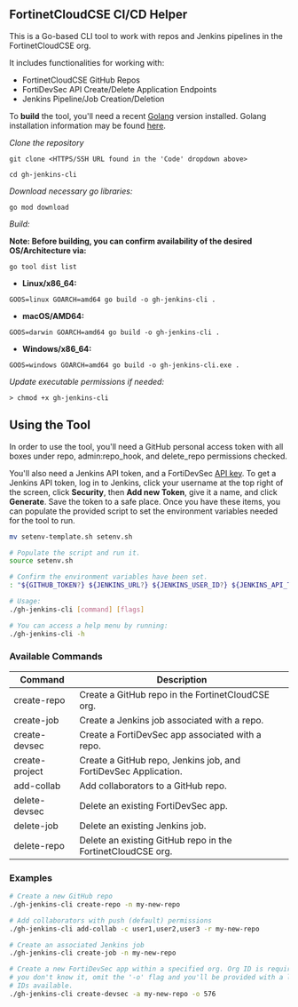## FortinetCloudCSE CI/CD Helper

This is a Go-based CLI tool to work with repos and Jenkins pipelines in the FortinetCloudCSE org. 

It includes functionalities for working with:

* FortinetCloudCSE GitHub Repos
* FortiDevSec API Create/Delete Application Endpoints
* Jenkins Pipeline/Job Creation/Deletion

To **build** the tool, you'll need a recent [Golang](https://go.dev/) version installed. Golang installation information may be found [here](https://go.dev/doc/install).

*Clone the repository*
```
git clone <HTTPS/SSH URL found in the 'Code' dropdown above>

cd gh-jenkins-cli
```

*Download necessary go libraries:*
```
go mod download
```

*Build:*

**Note: Before building, you can confirm availability of the desired OS/Architecture via:**
```
go tool dist list
``` 

- **Linux/x86_64:**
```
GOOS=linux GOARCH=amd64 go build -o gh-jenkins-cli .
```
- **macOS/AMD64:**
```
GOOS=darwin GOARCH=amd64 go build -o gh-jenkins-cli .
```
- **Windows/x86_64:**
```
GOOS=windows GOARCH=amd64 go build -o gh-jenkins-cli.exe .

```

*Update executable permissions if needed:*
```
> chmod +x gh-jenkins-cli
```

## Using the Tool

In order to use the tool, you'll need a GitHub personal access token with all boxes under repo, admin:repo_hook, and delete_repo permissions checked.

You'll also need a Jenkins API token, and a FortiDevSec [API key](https://docs.fortinet.com/document/fortidevsec/24.4.0/user-guide/2187/api-access). To get a Jenkins API token, log in to Jenkins, click your username at the top right of the screen, click **Security**, then **Add new Token**, give it a name, and click **Generate**. Save the token to a safe place. Once you have these items, you can populate the provided script to set the environment variables needed for the tool to run.

```bash
mv setenv-template.sh setenv.sh

# Populate the script and run it.
source setenv.sh

# Confirm the environment variables have been set.
: "${GITHUB_TOKEN?} ${JENKINS_URL?} ${JENKINS_USER_ID?} ${JENKINS_API_TOKEN?} ${FDS_TOKEN?}"

# Usage:
./gh-jenkins-cli [command] [flags]

# You can access a help menu by running:
./gh-jenkins-cli -h

```

### Available Commands

| Command            | Description                                                     |
|--------------------|-----------------------------------------------------------------|
| create-repo        | Create a GitHub repo in the FortinetCloudCSE org.               |
| create-job         | Create a Jenkins job associated with a repo.                    |
| create-devsec      | Create a FortiDevSec app associated with a repo.                |
| create-project     | Create a GitHub repo, Jenkins job, and FortiDevSec Application. |
| add-collab         | Add collaborators to a GitHub repo.                             |
| delete-devsec      | Delete an existing FortiDevSec app.                             |
| delete-job         | Delete an existing Jenkins job.                                 |
| delete-repo        | Delete an existing GitHub repo in the FortinetCloudCSE org.     |

### Examples
```bash
# Create a new GitHub repo
./gh-jenkins-cli create-repo -n my-new-repo

# Add collaborators with push (default) permissions
./gh-jenkins-cli add-collab -c user1,user2,user3 -r my-new-repo

# Create an associated Jenkins job
./gh-jenkins-cli create-job -n my-new-repo

# Create a new FortiDevSec app within a specified org. Org ID is required--if 
# you don't know it, omit the '-o' flag and you'll be provided with a list of 
# IDs available.
./gh-jenkins-cli create-devsec -a my-new-repo -o 576
```
